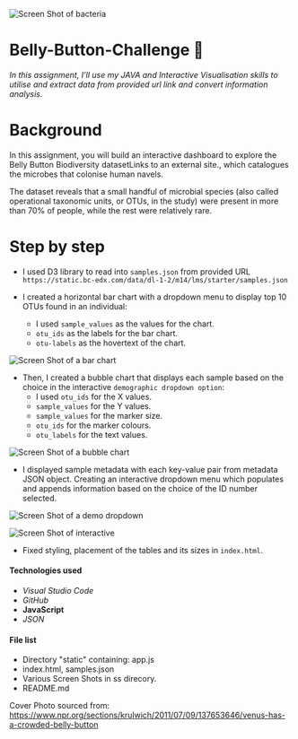 ![Screen Shot of bacteria](ss/bacteria.webp)
# Belly-Button-Challenge :microbe: 
*In this assignment, I’ll use my JAVA and Interactive Visualisation skills to utilise and extract data from provided url link and convert information analysis.*

# Background

In this assignment, you will build an interactive dashboard to explore the Belly Button Biodiversity datasetLinks to an external site., which catalogues the microbes that colonise human navels.

The dataset reveals that a small handful of microbial species (also called operational taxonomic units, or OTUs, in the study) were present in more than 70% of people, while the rest were relatively rare.

# Step by step

* I used D3 library to read into `samples.json` from provided URL `https://static.bc-edx.com/data/dl-1-2/m14/lms/starter/samples.json`

* I created a horizontal bar chart with a dropdown menu to display top 10 OTUs found in an individual:
    * I used `sample_values` as the values for the chart.
    * `otu_ids` as the labels for the bar chart.
    * `otu-labels` as the hovertext of the chart.

![Screen Shot of a bar chart](ss/bar.png)

* Then, I created a bubble chart that displays each sample based on the choice in the interactive `demographic dropdown option`:
    * I used `otu_ids` for the X values.
    * `sample_values` for the Y values.
    * `sample_values` for the marker size.
    * `otu_ids` for the marker colours.
    * `otu_labels` for the text values.


![Screen Shot of a bubble chart](ss/bubble.png)

* I displayed sample metadata with each key-value pair from metadata JSON object.
Creating an interactive dropdown menu which populates and appends information based on the choice of the ID number selected.

![Screen Shot of a demo dropdown](ss/demo.png)

![Screen Shot of interactive](ss/interactive.png)

* Fixed styling, placement of the tables and its sizes in `index.html`.


#### Technologies used
* *Visual Studio Code*
* *GitHub* 
* **JavaScript**
* *JSON*


#### File list
* Directory "static" containing: app.js
* index.html, samples.json
* Various Screen Shots in ss direcory.
* README.md




Cover Photo sourced from: https://www.npr.org/sections/krulwich/2011/07/09/137653646/venus-has-a-crowded-belly-button
